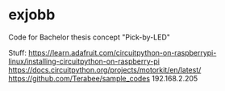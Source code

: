 # exjobb
Code for Bachelor thesis concept "Pick-by-LED"

Stuff:
https://learn.adafruit.com/circuitpython-on-raspberrypi-linux/installing-circuitpython-on-raspberry-pi
https://docs.circuitpython.org/projects/motorkit/en/latest/
https://github.com/Terabee/sample_codes
192.168.2.205
